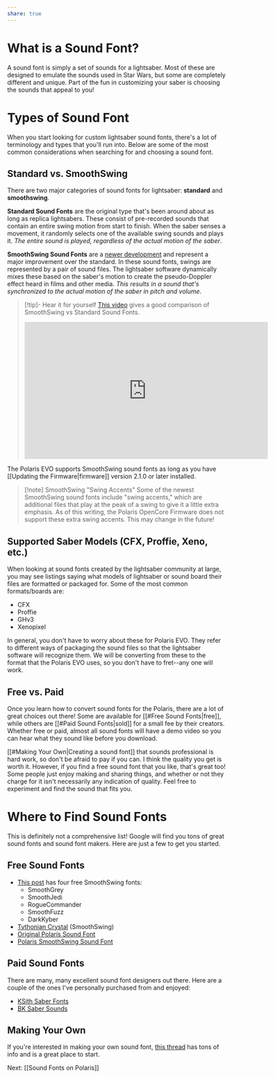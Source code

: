 ```yaml
---
share: true
---
```

# What is a Sound Font?
A sound font is simply a set of sounds for a lightsaber. Most of these are designed to emulate the sounds used in Star Wars, but some are completely different and unique. Part of the fun in customizing your saber is choosing the sounds that appeal to you!

# Types of Sound Font
When you start looking for custom lightsaber sound fonts, there's a lot of terminology and types that you'll run into. Below are some of the most common considerations when searching for and choosing a sound font.

## Standard vs. SmoothSwing
There are two major categories of sound fonts for lightsaber: **standard** and **smoothswing**. 

**Standard Sound Fonts** are the original type that's been around about as long as replica lightsabers. These consist of pre-recorded sounds that contain an entire swing motion from start to finish. When the saber senses a movement, it randomly selects one of the available swing sounds and plays it. *The entire sound is played, regardless of the actual motion of the saber*.

**SmoothSwing Sound Fonts** are a [newer development](http://therebelarmory.com/thread/9138/smoothswing-v2-algorithm-description) and represent a major improvement over the standard. In these sound fonts, swings are represented by a pair of sound files. The lightsaber software dynamically mixes these based on the saber's motion to create the pseudo-Doppler effect heard in films and other media. *This results in a sound that's synchronized to the actual motion of the saber in pitch and volume*.

> [!tip]- Hear it for yourself
> [This video](https://www.youtube.com/watch?v=9FdTDYCCp_4) gives a good comparison of SmoothSwing vs Standard Sound Fonts.
> <iframe width="560" height="315" src="https://www.youtube.com/embed/9FdTDYCCp_4" title="YouTube video player" frameborder="0" allow="accelerometer; autoplay; clipboard-write; encrypted-media; gyroscope; picture-in-picture; web-share" allowfullscreen></iframe>

The Polaris EVO supports SmoothSwing sound fonts as long as you have [[Updating the Firmware|firmware]] version 2.1.0 or later installed.

>[!note] SmoothSwing "Swing Accents"
>Some of the newest SmoothSwing sound fonts include "swing accents," which are additional files that play at the peak of a swing to give it a little extra emphasis. As of this writing, the Polaris OpenCore Firmware does not support these extra swing accents. This may change in the future!

## Supported Saber Models (CFX, Proffie, Xeno, etc.)
When looking at sound fonts created by the lightsaber community at large, you may see listings saying what models of lightsaber or sound board their files are formatted or packaged for. Some of the most common formats/boards are:

- CFX
- Proffie
- GHv3
- Xenopixel

In general, you don't have to worry about these for Polaris EVO. They refer to different ways of packaging the sound files so that the lightsaber software will recognize them. We will be converting from these to the format that the Polaris EVO uses, so you don't have to fret--any one will work.

## Free vs. Paid
Once you learn how to convert sound fonts for the Polaris, there are a lot of great choices out there! Some are available for [[#Free Sound Fonts|free]], while others are [[#Paid Sound Fonts|sold]] for a small fee by their creators. Whether free or paid, almost all sound fonts will have a demo video so you can hear what they sound like before you download.

[[#Making Your Own|Creating a sound font]] that sounds professional is hard work, so don't be afraid to pay if you can. I think the quality you get is worth it. However, if you find a free sound font that you like, that's great too! Some people just enjoy making and sharing things, and whether or not they charge for it isn't necessarily any indication of quality. Feel free to experiment and find the sound that fits you.

# Where to Find Sound Fonts
This is definitely not a comprehensive list! Google will find you tons of great sound fonts and sound font makers. Here are just a few to get you started.

## Free Sound Fonts

- [This post](https://therebelarmory.com/post/106691) has four free SmoothSwing fonts:
	- SmoothGrey
	- SmoothJedi
	- RogueCommander
	- SmoothFuzz
	- DarkKyber
- [Tythonian Crystal](https://www.dropbox.com/s/t0nmhlev4u5pwdl/Tythonian_Crystal.zip?dl=0) (SmoothSwing)
- [Original Polaris Sound Font](https://github.com/LamaDiLuce/polaris-opencore/raw/master/OEM%20Raw%20sound%20files.zip)
- [Polaris SmoothSwing Sound Font](https://github.com/LamaDiLuce/polaris-opencore/raw/master/Utilities/AnimaEVO_SmoothSwing.zip)

## Paid Sound Fonts
There are many, many excellent sound font designers out there. Here are a couple of the ones I've personally purchased from and enjoyed:

- [KSith Saber Fonts](https://www.ksithsaberfonts.com/)
- [BK Saber Sounds](https://www.bksabersounds.com/)

## Making Your Own
If you're interested in making your own sound font, [this thread](http://therebelarmory.com/thread/9176/smoothswing-font-creators-discussion-thread) has tons of info and is a great place to start.

Next: [[Sound Fonts on Polaris]]